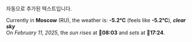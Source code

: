 
자동으로 추가된 텍스트입니다.

<!--START_SECTION:weather:moscow-->
Currently in **Moscow** (RU), the weather is: **-5.2°C** (feels like **-5.2°C**), ***clear sky***<br/>
On *February 11, 2025*, the *sun rises* at 🌅**08:03** and *sets* at 🌇**17:24**.
<!--END_SECTION:weather-->
